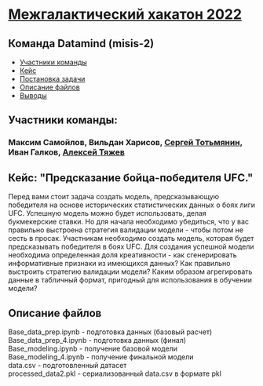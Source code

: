# [Межгалактический хакатон 2022](https://new.skillfactory.ru/hackaton)
## Команда Datamind (misis-2)

<!-- vim-markdown-toc Redcarpet -->

* [Участники команды](#участники_команды)
* [Кейс](#название_кейса)
* [Постановка задачи](#формулировка_задачи)
* [Описание файлов](#структура_репозитория)
* [Выводы](#выводы)

<!-- vim-markdown-toc Redcarpet -->

## Участники команды:
### Максим Самойлов, Вильдан Харисов, [Сергей Тотьмянин](https://github.com/ZergSS), Иван Галков, [Алексей Тяжев](https://github.com/rengoft)

## Кейс: "Предсказание бойца-победителя UFC."

Перед вами стоит задача создать модель, предсказывающую победителя на основе исторических статистических данных о боях лиги UFC. Успешную модель можно будет использовать, делая букмекерские ставки. Но для начала необходимо убедиться, что у вас правильно выстроена стратегия валидации модели - чтобы потом не сесть в просак.
Участникам необходимо создать модель, которая будет предсказывать победителя в боях UFC. Для создания успешной модели необходима определенная доля креативности - как сгенерировать информативные признаки из имеющихся данных? Как правильно выстроить стратегию валидации модели? Каким образом агрегировать данные в табличный формат, пригодный для использования в обучении модели?


## Описание файлов
Base_data_prep.ipynb - подготовка данных (базовый расчет)<br>
Base_data_prep_4.ipynb - подготовка данных (финал)<br>
Base_modeling.ipynb - получение базовой модели<br>
Base_modeling_4.ipynb - получение финальной модели<br>
data.csv - подготовленный датасет<br>
processed_data2.pkl - сериализованный data.csv в формате pkl
